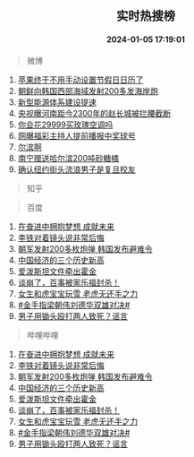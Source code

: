 <div align="center"><h2>实时热搜榜</h2><h4>2024-01-05 17:19:01</h4></div>

> 微博  

1. [苹果终于不用手动设置节假日日历了](https://s.weibo.com/weibo?q=%E8%8B%B9%E6%9E%9C%E7%BB%88%E4%BA%8E%E4%B8%8D%E7%94%A8%E6%89%8B%E5%8A%A8%E8%AE%BE%E7%BD%AE%E8%8A%82%E5%81%87%E6%97%A5%E6%97%A5%E5%8E%86%E4%BA%86&t=31&band_rank=1&Refer=top)<br />
2. [朝鲜向韩国西部海域发射200多发海岸炮](https://s.weibo.com/weibo?q=%23%E6%9C%9D%E9%B2%9C%E5%90%91%E9%9F%A9%E5%9B%BD%E8%A5%BF%E9%83%A8%E6%B5%B7%E5%9F%9F%E5%8F%91%E5%B0%84200%E5%A4%9A%E5%8F%91%E6%B5%B7%E5%B2%B8%E7%82%AE%23&t=31&band_rank=2&Refer=top)<br />
3. [新型能源体系建设提速](https://s.weibo.com/weibo?q=%23%E6%96%B0%E5%9E%8B%E8%83%BD%E6%BA%90%E4%BD%93%E7%B3%BB%E5%BB%BA%E8%AE%BE%E6%8F%90%E9%80%9F%23&t=31&band_rank=3&Refer=top)<br />
4. [央视曝河南距今2300年的赵长城被拦腰截断](https://s.weibo.com/weibo?q=%23%E5%A4%AE%E8%A7%86%E6%9B%9D%E6%B2%B3%E5%8D%97%E8%B7%9D%E4%BB%8A2300%E5%B9%B4%E7%9A%84%E8%B5%B5%E9%95%BF%E5%9F%8E%E8%A2%AB%E6%8B%A6%E8%85%B0%E6%88%AA%E6%96%AD%23&t=31&band_rank=4&Refer=top)<br />
5. [你会花29999买玫瑰空调吗](https://s.weibo.com/weibo?q=%23%E4%BD%A0%E4%BC%9A%E8%8A%B129999%E4%B9%B0%E7%8E%AB%E7%91%B0%E7%A9%BA%E8%B0%83%E5%90%97%23&t=31&band_rank=5&Refer=top)<br />
6. [网曝福彩主持人提前播报中奖球号](https://s.weibo.com/weibo?q=%23%E7%BD%91%E6%9B%9D%E7%A6%8F%E5%BD%A9%E4%B8%BB%E6%8C%81%E4%BA%BA%E6%8F%90%E5%89%8D%E6%92%AD%E6%8A%A5%E4%B8%AD%E5%A5%96%E7%90%83%E5%8F%B7%23&t=31&band_rank=6&Refer=top)<br />
7. [尔滨啊](https://s.weibo.com/weibo?q=%E5%B0%94%E6%BB%A8%E5%95%8A&t=31&band_rank=7&Refer=top)<br />
8. [南宁赠送哈尔滨200吨砂糖橘](https://s.weibo.com/weibo?q=%23%E5%8D%97%E5%AE%81%E8%B5%A0%E9%80%81%E5%93%88%E5%B0%94%E6%BB%A8200%E5%90%A8%E7%A0%82%E7%B3%96%E6%A9%98%23&t=31&band_rank=8&Refer=top)<br />
9. [确认纽约街头流浪男子是复旦校友](https://s.weibo.com/weibo?q=%23%E7%A1%AE%E8%AE%A4%E7%BA%BD%E7%BA%A6%E8%A1%97%E5%A4%B4%E6%B5%81%E6%B5%AA%E7%94%B7%E5%AD%90%E6%98%AF%E5%A4%8D%E6%97%A6%E6%A0%A1%E5%8F%8B%23&t=31&band_rank=9&Refer=top)<br />

> 知乎  


> 百度  

1. [在奋进中拥抱梦想 成就未来](https://www.baidu.com/s?wd=%E5%9C%A8%E5%A5%8B%E8%BF%9B%E4%B8%AD%E6%8B%A5%E6%8A%B1%E6%A2%A6%E6%83%B3+%E6%88%90%E5%B0%B1%E6%9C%AA%E6%9D%A5&sa=fyb_news&rsv_dl=fyb_news)<br />
2. [李铁对着镜头说非常后悔](https://www.baidu.com/s?wd=%E6%9D%8E%E9%93%81%E5%AF%B9%E7%9D%80%E9%95%9C%E5%A4%B4%E8%AF%B4%E9%9D%9E%E5%B8%B8%E5%90%8E%E6%82%94&sa=fyb_news&rsv_dl=fyb_news)<br />
3. [朝军发射200多枚炮弹 韩国发布避难令](https://www.baidu.com/s?wd=%E6%9C%9D%E5%86%9B%E5%8F%91%E5%B0%84200%E5%A4%9A%E6%9E%9A%E7%82%AE%E5%BC%B9+%E9%9F%A9%E5%9B%BD%E5%8F%91%E5%B8%83%E9%81%BF%E9%9A%BE%E4%BB%A4&sa=fyb_news&rsv_dl=fyb_news)<br />
4. [中国经济的三个历史新高](https://www.baidu.com/s?wd=%E4%B8%AD%E5%9B%BD%E7%BB%8F%E6%B5%8E%E7%9A%84%E4%B8%89%E4%B8%AA%E5%8E%86%E5%8F%B2%E6%96%B0%E9%AB%98&sa=fyb_news&rsv_dl=fyb_news)<br />
5. [爱泼斯坦文件牵出霍金](https://www.baidu.com/s?wd=%E7%88%B1%E6%B3%BC%E6%96%AF%E5%9D%A6%E6%96%87%E4%BB%B6%E7%89%B5%E5%87%BA%E9%9C%8D%E9%87%91&sa=fyb_news&rsv_dl=fyb_news)<br />
6. [谈崩了，百事被家乐福封杀！](https://www.baidu.com/s?wd=%E8%B0%88%E5%B4%A9%E4%BA%86%EF%BC%8C%E7%99%BE%E4%BA%8B%E8%A2%AB%E5%AE%B6%E4%B9%90%E7%A6%8F%E5%B0%81%E6%9D%80%EF%BC%81&sa=fyb_news&rsv_dl=fyb_news)<br />
7. [女生和虎宝宝玩雪 老虎无还手之力](https://www.baidu.com/s?wd=%E5%A5%B3%E7%94%9F%E5%92%8C%E8%99%8E%E5%AE%9D%E5%AE%9D%E7%8E%A9%E9%9B%AA+%E8%80%81%E8%99%8E%E6%97%A0%E8%BF%98%E6%89%8B%E4%B9%8B%E5%8A%9B&sa=fyb_news&rsv_dl=fyb_news)<br />
8. [#金手指梁朝伟刘德华双雄对决#](https://www.baidu.com/s?wd=%23%E9%87%91%E6%89%8B%E6%8C%87%E6%A2%81%E6%9C%9D%E4%BC%9F%E5%88%98%E5%BE%B7%E5%8D%8E%E5%8F%8C%E9%9B%84%E5%AF%B9%E5%86%B3%23&sa=fyb_news&rsv_dl=fyb_news)<br />
9. [男子用锄头殴打两人致死？谣言](https://www.baidu.com/s?wd=%E7%94%B7%E5%AD%90%E7%94%A8%E9%94%84%E5%A4%B4%E6%AE%B4%E6%89%93%E4%B8%A4%E4%BA%BA%E8%87%B4%E6%AD%BB%EF%BC%9F%E8%B0%A3%E8%A8%80&sa=fyb_news&rsv_dl=fyb_news)<br />

> 哔哩哔哩  

1. [在奋进中拥抱梦想 成就未来](https://www.baidu.com/s?wd=%E5%9C%A8%E5%A5%8B%E8%BF%9B%E4%B8%AD%E6%8B%A5%E6%8A%B1%E6%A2%A6%E6%83%B3+%E6%88%90%E5%B0%B1%E6%9C%AA%E6%9D%A5&sa=fyb_news&rsv_dl=fyb_news)<br />
2. [李铁对着镜头说非常后悔](https://www.baidu.com/s?wd=%E6%9D%8E%E9%93%81%E5%AF%B9%E7%9D%80%E9%95%9C%E5%A4%B4%E8%AF%B4%E9%9D%9E%E5%B8%B8%E5%90%8E%E6%82%94&sa=fyb_news&rsv_dl=fyb_news)<br />
3. [朝军发射200多枚炮弹 韩国发布避难令](https://www.baidu.com/s?wd=%E6%9C%9D%E5%86%9B%E5%8F%91%E5%B0%84200%E5%A4%9A%E6%9E%9A%E7%82%AE%E5%BC%B9+%E9%9F%A9%E5%9B%BD%E5%8F%91%E5%B8%83%E9%81%BF%E9%9A%BE%E4%BB%A4&sa=fyb_news&rsv_dl=fyb_news)<br />
4. [中国经济的三个历史新高](https://www.baidu.com/s?wd=%E4%B8%AD%E5%9B%BD%E7%BB%8F%E6%B5%8E%E7%9A%84%E4%B8%89%E4%B8%AA%E5%8E%86%E5%8F%B2%E6%96%B0%E9%AB%98&sa=fyb_news&rsv_dl=fyb_news)<br />
5. [爱泼斯坦文件牵出霍金](https://www.baidu.com/s?wd=%E7%88%B1%E6%B3%BC%E6%96%AF%E5%9D%A6%E6%96%87%E4%BB%B6%E7%89%B5%E5%87%BA%E9%9C%8D%E9%87%91&sa=fyb_news&rsv_dl=fyb_news)<br />
6. [谈崩了，百事被家乐福封杀！](https://www.baidu.com/s?wd=%E8%B0%88%E5%B4%A9%E4%BA%86%EF%BC%8C%E7%99%BE%E4%BA%8B%E8%A2%AB%E5%AE%B6%E4%B9%90%E7%A6%8F%E5%B0%81%E6%9D%80%EF%BC%81&sa=fyb_news&rsv_dl=fyb_news)<br />
7. [女生和虎宝宝玩雪 老虎无还手之力](https://www.baidu.com/s?wd=%E5%A5%B3%E7%94%9F%E5%92%8C%E8%99%8E%E5%AE%9D%E5%AE%9D%E7%8E%A9%E9%9B%AA+%E8%80%81%E8%99%8E%E6%97%A0%E8%BF%98%E6%89%8B%E4%B9%8B%E5%8A%9B&sa=fyb_news&rsv_dl=fyb_news)<br />
8. [#金手指梁朝伟刘德华双雄对决#](https://www.baidu.com/s?wd=%23%E9%87%91%E6%89%8B%E6%8C%87%E6%A2%81%E6%9C%9D%E4%BC%9F%E5%88%98%E5%BE%B7%E5%8D%8E%E5%8F%8C%E9%9B%84%E5%AF%B9%E5%86%B3%23&sa=fyb_news&rsv_dl=fyb_news)<br />
9. [男子用锄头殴打两人致死？谣言](https://www.baidu.com/s?wd=%E7%94%B7%E5%AD%90%E7%94%A8%E9%94%84%E5%A4%B4%E6%AE%B4%E6%89%93%E4%B8%A4%E4%BA%BA%E8%87%B4%E6%AD%BB%EF%BC%9F%E8%B0%A3%E8%A8%80&sa=fyb_news&rsv_dl=fyb_news)<br />
